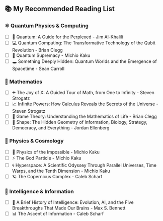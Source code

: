 
## 📚 My Recommended Reading List

### ⚛️ Quantum Physics & Computing

* [ ] 🔬 Quantum: A Guide for the Perplexed - Jim Al-Khalili
* [ ] 💻 Quantum Computing: The Transformative Technology of the Qubit Revolution - Brian Clegg
* [ ] 🌌 Quantum Supremacy - Michio Kaku
* [ ] 🕳️ Something Deeply Hidden: Quantum Worlds and the Emergence of Spacetime - Sean Carroll

### 🧮 Mathematics

* [ ] ➕ The Joy of X: A Guided Tour of Math, from One to Infinity - Steven Strogatz
* [ ] 📈 Infinite Powers: How Calculus Reveals the Secrets of the Universe - Steven Strogatz
* [ ] 🎯 Game Theory: Understanding the Mathematics of Life - Brian Clegg
* [ ] 📐 Shape: The Hidden Geometry of Information, Biology, Strategy, Democracy, and Everything - Jordan Ellenberg

### 🚀 Physics & Cosmology

* [ ] 🌠 Physics of the Impossible - Michio Kaku
* [ ] ⚡ The God Particle - Michio Kaku
* [ ] 🌀 Hyperspace: A Scientific Odyssey Through Parallel Universes, Time Warps, and the Tenth Dimension - Michio Kaku
* [ ] 🪐 The Copernicus Complex - Caleb Scharf

### 🧠 Intelligence & Information

* [ ] 🤖 A Brief History of Intelligence: Evolution, AI, and the Five Breakthroughs That Made Our Brains - Max S. Bennett
* [ ] 📊 The Ascent of Information - Caleb Scharf​​​​​​​​​​​​​​​​
